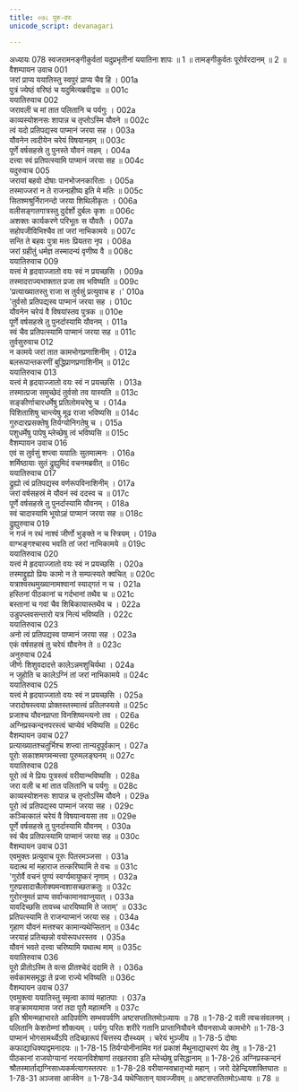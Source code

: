 ```yaml
---
title: ०७८ पूरु-वरः
unicode_script: devanagari

---
```



अध्यायः 078
स्वजरामनङ्गीकुर्वतां यदुप्रभृतीनां ययातिना शापः ॥ 1 ॥ तामङ्गीकुर्वतः पूरोर्वरदानम् ॥ 2 ॥
वैशम्पायन उवाच 	001  
जरां प्राप्य ययातिस्तु स्वपुरं प्राप्य चैव हि ।	001a  
पुत्रं ज्येष्ठं वरिष्ठं च यदुमित्यब्रवीद्वचः ॥	001c  
ययातिरुवाच 	002  
जरावली च मां तात पलितानि च पर्यगुः ।	002a  
काव्यस्योशनसः शापान्न च तृप्तोऽस्मि यौवने ॥	002c  
त्वं यदो प्रतिपद्यस्व पाप्मानं जरया सह ।	003a  
यौवनेन त्वदीयेन चरेयं विषयानहम् ॥	003c  
पूर्णे वर्षसहस्रे तु पुनस्ते यौवनं त्वहम् ।	004a  
दत्त्वा स्वं प्रतिपत्स्यामि पाप्मानं जरया सह ॥	004c  
यदुरुवाच 	005  
जरायां बहवो दोषाः पानभोजनकारिताः ।	005a  
तस्माज्जरां न ते राजन्ग्रहीष्य इति मे मतिः ॥	005c  
सितश्मश्रुर्निरानन्दो जरया शिथिलीकृतः ।	006a  
वलीसङ्गतगात्रस्तु दुर्दर्शो दुर्बलः कृशः ॥	006c  
अशक्तः कार्यकरणे परिभूतः स यौवतैः ।	007a  
सहोपजीविभिश्चैव तां जरां नाभिकामये ॥	007c  
सन्ति ते बहवः पुत्रा मत्तः प्रियतरा नृप ।	008a  
जरां ग्रहीतुं धर्मज्ञ तस्मादन्यं वृणीष्व वै ॥	008c  
ययातिरुवाच 	009  
यत्त्वं मे हृदयाज्जातो वयः स्वं न प्रयच्छसि ।	009a  
तस्मादराज्यभाक्तात प्रजा तव भविष्यति ॥	009c  
\'प्रत्याख्यातस्तु राजा स तुर्वसुं प्रत्युवाच ह ।\'	010a  
\'तुर्वसो प्रतिपद्यस्व पाप्मानं जरया सह ।	010c  
यौवनेन चरेयं वै विषयांस्तव पुत्रक ॥	010e  
पूर्णे वर्षसहस्रे तु पुनर्दास्यामि यौवनम् ।	011a  
स्वं चैव प्रतिपत्स्यामि पाप्मानं जरया सह ॥	011c  
तुर्वसुरुवाच 	012  
न कामये जरां तात कामभोगप्रणाशिनीम् ।	012a  
बलरूपान्तकरणीं बुद्धिप्राणप्रणाशिनीम् ॥	012c  
ययातिरुवाच 	013  
यत्त्वं मे हृदयाज्जातो वयः स्वं न प्रयच्छसि ।	013a  
तस्मात्प्रजा समुच्छेदं तुर्वसो तव यास्यति ॥	013c  
सङ्कीर्णाचारधर्मेषु प्रतिलोमचरेषु च ।	014a  
पिशिताशिषु चान्त्येषु मूढ राजा भविष्यसि ॥	014c  
गुरुदारप्रसक्तेषु तिर्यग्योनिगतेषु च ।	015a  
पशुधर्मेषु पापेषु म्लेच्छेषु त्वं भविष्यसि ॥	015c  
वैशम्पायन उवाच 	016  
एवं स तुर्वसुं शप्त्वा ययातिः सुतमात्मनः ।	016a  
शर्मिष्ठायाः सुतं द्रुह्युमिदं वचनमब्रवीत् ॥	016c  
ययातिरुवाच 	017  
द्रुह्यो त्वं प्रतिपद्यस्व वर्णरूपविनाशिनीम् ।	017a  
जरां वर्षसहस्रं मे यौवनं स्वं ददस्व च ॥	017c  
पूर्णे वर्षसहस्रे तु पुनर्दास्यामि यौवनम् ।	018a  
स्वं चादास्यामि भूयोऽहं पाप्मानं जरया सह ॥	018c  
द्रुह्युरुवाच 	019  
न गजं न रथं नाश्वं जीर्णो भुङ्क्ते न च स्त्रियम् ।	019a  
वाग्भङ्गश्चास्य भवति तां जरां नाभिकामये ॥	019c  
ययातिरुवाच 	020  
यत्त्वं मे हृदयाज्जातो वयः स्वं न प्रयच्छसि ।	020a  
तस्माद्द्रुह्यो प्रियः कामो न ते सम्पत्स्यते क्वचित् ॥	020c  
यत्राश्वरथमुख्यानामश्वानां स्याद्गतं न च ।	021a  
हस्तिनां पीठकानां च गर्दभानां तथैव च ॥	021c  
बस्तानां च गवां चैव शिबिकायास्तथैव च ।	022a  
उडुपप्लवसन्तारो यत्र नित्यं भविष्यति ।	022c  
ययातिरुवाच 	023  
अनो त्वं प्रतिपद्यस्व पाप्मानं जरया सह ।	023a  
एकं वर्षसहस्रं तु चरेयं यौवनेन ते ॥	023c  
अनुरुवाच 	024  
जीर्णः शिशुवदादत्ते कालेऽन्नमशुचिर्यथा ।	024a  
न जुहोति च कालेऽग्निं तां जरां नाभिकामये ॥	024c  
ययातिरुवाच 	025  
यत्त्वं मे हृदयाज्जातो वयः स्वं न प्रयच्छसि ।	025a  
जरादोषस्त्वया प्रोक्तस्तस्मात्त्वं प्रतिलप्स्यसे ॥	025c  
प्रजाश्च यौवनप्राप्ता विनशिष्यन्त्यनो तव ।	026a  
अग्निप्रस्कन्दनपरस्त्वं चाप्येवं भविष्यसि ॥	026c  
वैशम्पायन उवाच 	027  
प्रत्याख्यातश्चतुर्भिश्च शप्त्वा तान्यदुपूर्वकान् ।	027a  
पूरोः सकाशमगमन्मत्त्वा पूरुमलङ्घनम् ॥	027c  
ययातिरुवाच 	028  
पूरो त्वं मे प्रियः पुत्रस्त्वं वरीयान्भविष्यसि ।	028a  
जरा वली च मां तात पलितानि च पर्यगुः ॥	028c  
काव्यस्योशनसः शापान्न च तृप्तोऽस्मि यौवने ।	029a  
पूरो त्वं प्रतिपद्यस्व पाप्मानं जरया सह ।	029c  
कञ्चित्कालं चरेयं वै विषयान्वयसा तव ॥	029e  
पूर्णे वर्षसहस्रे तु पुनर्दास्यामि यौवनम् ।	030a  
स्वं चैव प्रतिपत्स्यामि पाप्मानं जरया सह ॥	030c  
वैशम्पायन उवाच 	031  
एवमुक्तः प्रत्युवाच पूरुः पितरमञ्जसा ।	031a  
यदात्थ मां महाराज तत्करिष्यामि ते वचः ॥	031c  
\'गुरोर्वै वचनं पुण्यं स्वर्ग्यमायुष्करं नृणाम् ।	032a  
गुरुप्रसादात्त्रैलोक्यमन्वशासच्छतक्रतुः ॥	032c  
गुरोरनुमतं प्राप्य सर्वान्कामानवाप्नुयात् ।	033a  
यावदिच्छसि तावच्च धारयिष्यामि ते जराम्\' ॥	033c  
प्रतिपत्स्यामि ते राजन्पाप्मानं जरया सह ।	034a  
गृहाण यौवनं मत्तश्चर कामान्यथेप्सितान् ॥	034c  
जरयाहं प्रतिच्छन्नो वयोरूपधरस्तव ।	035a  
यौवनं भवते दत्त्वा चरिष्यामि यथात्थ माम् ॥	035c  
ययातिरुवाच 	036  
पूरो प्रीतोऽस्मि ते वत्स प्रीतश्चेदं ददामि ते ।	036a  
सर्वकामसमृद्धा ते प्रजा राज्ये भविष्यति ॥	036c  
वैशम्पायन उवाच 	037  
एवमुक्त्वा ययातिस्तु स्मृत्वा काव्यं महातपाः ।	037a  
सङ्क्रामयामास जरां तदा पूरौ महात्मनि ॥ 	037c  
इति श्रीमन्महाभारते आदिपर्वणि सम्भवपर्वणि अष्टसप्ततितमोऽध्यायः ॥ 78 ॥
1-78-2 वली त्वचःसंवलनम् । पलितानि केशरोम्णां शौक्ल्यम् । पर्यगुः परितः शरीरे गतानि प्राप्तानियौवने यौवनसाध्ये कामभोगे ॥ 1-78-3 पाप्मानं भोगसामर्थ्येऽपि तदिच्छारूपं चित्तस्य दौस्थ्यम् । चरेयं भुञ्जीय ॥ 1-78-5 दोषाः कफाद्याधिक्याद्वमनादयः ॥ 1-78-15 तिर्यग्योनीनामिव गतं प्रकाशं मैथुनाद्याचरणं येप तेषु ॥ 1-78-21 पीठकानां राजयोग्यानां नरयानविशेषाणां तखतरावा इति म्लेच्छेषु प्रसिद्धानाम् ॥ 1-78-26 अग्निप्रस्कन्दनं श्रौतस्मार्ताद्यग्निसाध्यकर्मत्यागस्तत्परः ॥ 1-78-28 वरीयान्स्वभ्रातृभ्यो महान् । जरो देहेन्द्रियशक्तिघातः ॥ 1-78-31 अञ्जसा आर्जवेन ॥ 1-78-34 यथेप्सितान् यावज्जीवम् ॥ अष्टसप्ततितमोऽध्यायः ॥ 78 ॥